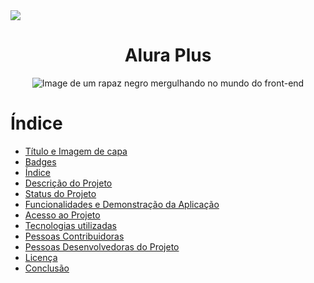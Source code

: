 <img src="https://img.shields.io/badge/Status%20-%20Em%20desenvolvimento%20-%20purple">

# <h1 align="center">Alura Plus </h1>

<p align = "center">
<img src="https://github.com/user-attachments/assets/5f58059f-3262-4026-afba-2b9df38f8baf" alt="Image de um rapaz negro mergulhando no mundo do front-end">
</p>


# Índice 

* [Título e Imagem de capa](#Título-e-Imagem-de-capa)
* [Badges](#badges)
* [Índice](#índice)
* [Descrição do Projeto](#descrição-do-projeto)
* [Status do Projeto](#status-do-Projeto)
* [Funcionalidades e Demonstração da Aplicação](#funcionalidades-e-demonstração-da-aplicação)
* [Acesso ao Projeto](#acesso-ao-projeto)
* [Tecnologias utilizadas](#tecnologias-utilizadas)
* [Pessoas Contribuidoras](#pessoas-contribuidoras)
* [Pessoas Desenvolvedoras do Projeto](#pessoas-desenvolvedoras)
* [Licença](#licença)
* [Conclusão](#conclusão)
